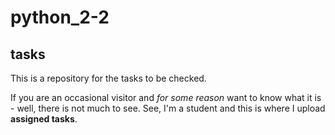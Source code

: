 # python_2-2
## tasks

This is a repository for the tasks to be checked.

If you are an occasional visitor and *for some reason* want to know what it is - well, there is not much to see.
See, I'm a student and this is where I upload **assigned tasks**.
